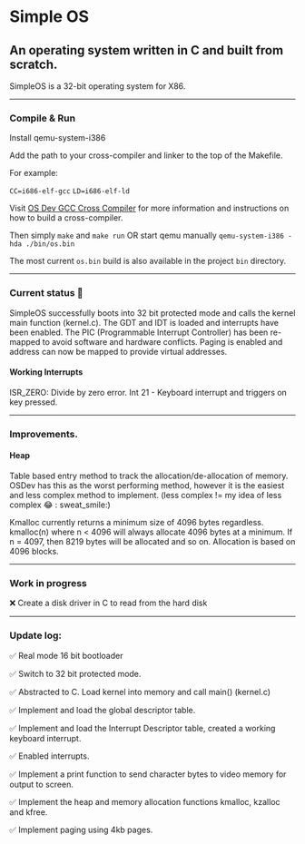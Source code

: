 # Simple OS

## An operating system written in C and built from scratch.

SimpleOS is a 32-bit operating system for X86.

<hr>

### Compile & Run

Install qemu-system-i386

Add the path to your cross-compiler and linker to the top of the Makefile.

For example:

`CC=i686-elf-gcc`
`LD=i686-elf-ld`

Visit [OS Dev GCC Cross Compiler](https://wiki.osdev.org/GCC_Cross-Compiler) for more information and instructions on
how to build a cross-compiler.

Then simply `make` and `make run` OR start qemu manually `qemu-system-i386 -hda ./bin/os.bin`

The most current `os.bin` build is also available in the project `bin` directory.

<hr>

### Current status :nut_and_bolt:

SimpleOS successfully boots into 32 bit protected mode and calls the kernel main function (kernel.c). The GDT and IDT is
loaded and interrupts have been enabled. The PIC (Programmable Interrupt Controller) has been re-mapped to avoid
software and hardware conflicts. Paging is enabled and address can now be mapped to provide virtual addresses.

#### Working Interrupts

ISR_ZERO: Divide by zero error. Int 21 - Keyboard interrupt and triggers on key pressed.

<hr>

### Improvements.

#### Heap

Table based entry method to track the allocation/de-allocation of memory. OSDev has this as the worst performing method,
however it is the easiest and less complex method to implement.  (less complex != my idea of less complex :joy: :
sweat_smile:)

Kmalloc currently returns a minimum size of 4096 bytes regardless. kmalloc(n) where n < 4096 will always allocate 4096
bytes at a minimum. If n = 4097, then 8219 bytes will be allocated and so on. Allocation is based on 4096 blocks.

<hr>

### Work in progress

:x: Create a disk driver in C to read from the hard disk

<hr>

### Update log:

:white_check_mark: Real mode 16 bit bootloader

:white_check_mark: Switch to 32 bit protected mode.

:white_check_mark: Abstracted to C. Load kernel into memory and call main() (kernel.c)

:white_check_mark: Implement and load the global descriptor table.

:white_check_mark: Implement and load the Interrupt Descriptor table, created a working keyboard interrupt.

:white_check_mark: Enabled interrupts.

:white_check_mark: Implement a print function to send character bytes to video memory for output to screen.

:white_check_mark: Implement the heap and memory allocation functions kmalloc, kzalloc and kfree.

:white_check_mark: Implement paging using 4kb pages.
